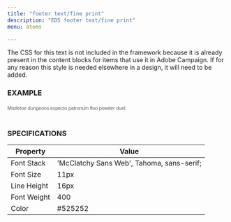 ```yaml
---
title: "footer text/fine print"
description: "EDS footer text/fine print"
menu: atoms

---
```


The CSS for this text is not included in the framework because it is already present in the content blocks for items that use it in Adobe Campaign. If for any reason this style is needed elsewhere in a design, it will need to be added.

### EXAMPLE
<span style="font-family: 'McClatchy Sans Web', Tahoma, Arial, sans-serif;font-weight: 400;color: #525252;font-size: 11px;line-height: 16px;">Mistletoe dungeons expecto patronum floo powder duel.</span>
<br><br>

### SPECIFICATIONS

Property | Value
--- | ---
Font Stack | 'McClatchy Sans Web', Tahoma, sans-serif;
Font Size | 11px
Line Height | 16px
Font Weight | 400
Color | #525252
